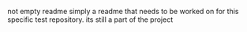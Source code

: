 not empty readme
simply a readme that needs to be worked on for this specific test repository.
its still a part of the project 

